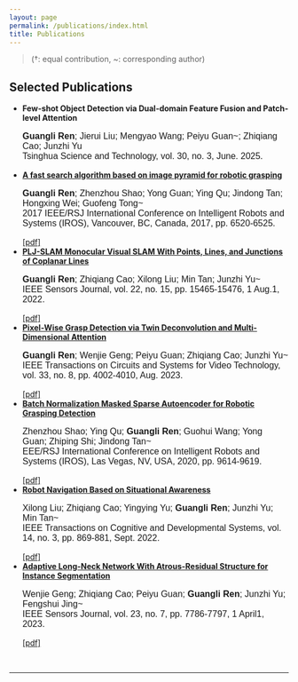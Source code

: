 ```yaml
---
layout: page
permalink: /publications/index.html
title: Publications
---
```


> (†: equal contribution, ~: corresponding author)

## Selected Publications
<p class="justify-align">
<ul>
  <li><b>Few-shot Object Detection via Dual-domain Feature Fusion and Patch-level Attention</b><br>
    <p style="font-family: Arial, sans-serif; font-size: 16px;">
      <b>Guangli Ren</b>; Jierui Liu; Mengyao Wang; Peiyu Guan~; Zhiqiang Cao; Junzhi Yu<br>Tsinghua Science and Technology, vol. 30, no. 3, June. 2025.
    </p>
  </li>
  <li><a href="https://rengl.github.io/mypaper/papers/iros2017.pdf"><b>A fast search algorithm based on image pyramid for robotic grasping</b></a> <br>
    <p style="font-family: Arial, sans-serif; font-size: 16px;">
      <b>Guangli Ren</b>; Zhenzhou Shao; Yong Guan; Ying Qu; Jindong Tan; Hongxing Wei; Guofeng Tong~<br>2017 IEEE/RSJ International Conference on Intelligent Robots and Systems (IROS), Vancouver, BC, Canada, 2017, pp. 6520-6525.
    </p></li>
  <div class="button">
      <a href="https://rengl.github.io/mypaper/papers/iros2017.pdf">[pdf]</a>
  </div>

  <li><a href="https://rengl.github.io/mypaper/papers/pljslam.pdf"><b>PLJ-SLAM Monocular Visual SLAM With Points, Lines, and Junctions of Coplanar Lines</b></a><br> 
    <p style="font-family: Arial, sans-serif; font-size: 16px;">
      <b>Guangli Ren</b>; Zhiqiang Cao; Xilong Liu; Min Tan; Junzhi Yu~<br>IEEE Sensors Journal, vol. 22, no. 15, pp. 15465-15476, 1 Aug.1, 2022.
    </p></li><div class="button"><a href="https://rengl.github.io/mypaper/papers/pljslam.pdf">[pdf]</a></div>

  <li><a href="https://rengl.github.io/mypaper/papers/tdmagnet.pdf"><b>Pixel-Wise Grasp Detection via Twin Deconvolution and Multi-Dimensional Attention</b></a><br>
    <p style="font-family: Arial, sans-serif; font-size: 16px;">
      <b>Guangli Ren</b>; Wenjie Geng; Peiyu Guan; Zhiqiang Cao; Junzhi Yu~<br>IEEE Transactions on Circuits and Systems for Video Technology, vol. 33, no. 8, pp. 4002-4010, Aug. 2023.
    </p>
    <div class="button">
      <a href="https://rengl.github.io/mypaper/papers/tdmagnet.pdf">[pdf]</a>
    </div>
  </li>


  <li><a href="https://rengl.github.io/mypaper/papers/iros2020.pdf"><b>Batch Normalization Masked Sparse Autoencoder for Robotic Grasping Detection</b></a><br> 
    <p style="font-family: Arial, sans-serif; font-size: 16px;">
      Zhenzhou Shao; Ying Qu; <b>Guangli Ren</b>; Guohui Wang; Yong Guan; Zhiping Shi; Jindong Tan~<br>EEE/RSJ International Conference on Intelligent Robots and Systems (IROS), Las Vegas, NV, USA, 2020, pp. 9614-9619.
    </p>
  </li>
  <div class="button">
      <a href="https://rengl.github.io/mypaper/papers/iros2020.pdf">[pdf]</a>
  </div>

  <li><a href="https://rengl.github.io/mypaper/papers/yyy.pdf"><b>Robot Navigation Based on Situational Awareness</b></a><br> 
    <p style="font-family: Arial, sans-serif; font-size: 16px;">
      Xilong Liu; Zhiqiang Cao; Yingying Yu; <b>Guangli Ren</b>; Junzhi Yu; Min Tan~<br>IEEE Transactions on Cognitive and Developmental Systems, vol. 14, no. 3, pp. 869-881, Sept. 2022.
    </p>
  </li>
  <div class="button">
      <a href="https://rengl.github.io/mypaper/papers/yyy.pdf">[pdf]</a>
  </div>

  <li><a href="https://rengl.github.io/mypaper/papers/gwj.pdf"><b>Adaptive Long-Neck Network With Atrous-Residual Structure for Instance Segmentation</b></a><br>
    <p style="font-family: Arial, sans-serif; font-size: 16px;">
      Wenjie Geng; Zhiqiang Cao; Peiyu Guan; <b>Guangli Ren</b>; Junzhi Yu; Fengshui Jing~<br>IEEE Sensors Journal, vol. 23, no. 7, pp. 7786-7797, 1 April1, 2023.
    </p>
  </li>
  <div class="button">
      <a href="https://rengl.github.io/mypaper/papers/gwj.pdf">[pdf]</a>
  </div>
</ul>
</p>

<br>

---
<!-- 
## Degree Thesis
-->
